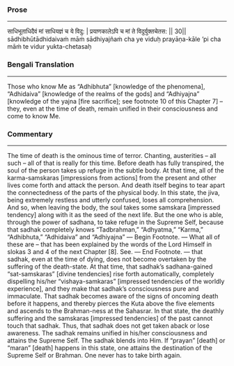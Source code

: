 ### Prose 
 --- 
साधिभूताधिदैवं मां साधियज्ञं च ये विदु: |
प्रयाणकालेऽपि च मां ते विदुर्युक्तचेतस: || 30||
sādhibhūtādhidaivaṁ māṁ sādhiyajñaṁ cha ye viduḥ
prayāṇa-kāle ’pi cha māṁ te vidur yukta-chetasaḥ

### Bengali Translation 
 --- 
Those who know Me as “Adhibhuta” [knowledge of the phenomena], “Adhidaiva” [knowledge of the realms of the gods] and “Adhiyajna” [knowledge of the yajna [fire sacrifice]; see footnote 10 of this Chapter 7] – they, even at the time of death, remain unified in their consciousness and come to know Me.

### Commentary 
 --- 
The time of death is the ominous time of terror. Chanting, austerities – all such – all of that is really for this time. Before death has fully transpired, the soul of the person takes up refuge in the subtle body. At that time, all of the karma-samskaras [impressions from actions] from the present and other lives come forth and attack the person. And death itself begins to tear apart the connectedness of the parts of the physical body. In this state, the jiva, being extremely restless and utterly confused, loses all comprehension. And so, when leaving the body, the soul takes some samskara [impressed tendency] along with it as the seed of the next life. But the one who is able, through the power of sadhana, to take refuge in the Supreme Self, because that sadhak completely knows “Tadbrahman,” “Adhyatma,” “Karma,” “Adhibhuta,” “Adhidaiva” and “Adhiyajna” — Begin Footnote. — What all of these are – that has been explained by the words of the Lord Himself in slokas 3 and 4 of the next Chapter [8]. See. — End Footnote. — that sadhak, even at the time of dying, does not become overtaken by the suffering of the death-state. At that time, that sadhak’s sadhana-gained “sat-samskaras” [divine tendencies] rise forth automatically, completely dispelling his/her “vishaya-samkaras” [impressed tendencies of the worldly experience], and they make that sadhak’s consciousness pure and immaculate. That sadhak becomes aware of the signs of oncoming death before it happens, and thereby pierces the Kuta above the five elements and ascends to the Brahman-ness at the Sahasrar. In that state, the deathly suffering and the samskaras [impressed tendencies] of the past cannot touch that sadhak. Thus, that sadhak does not get taken aback or lose awareness. The sadhak remains unified in his/her consciousness and attains the Supreme Self. The sadhak blends into Him. If “prayan” [death] or “maran” [death] happens in this state, one attains the destination of the Supreme Self or Brahman. One never has to take birth again.